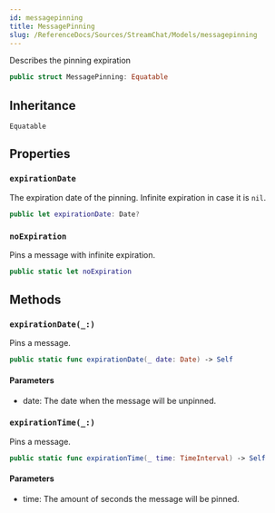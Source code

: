 ```yaml
---
id: messagepinning 
title: MessagePinning
slug: /ReferenceDocs/Sources/StreamChat/Models/messagepinning
---
```


Describes the pinning expiration

``` swift
public struct MessagePinning: Equatable 
```

## Inheritance

`Equatable`

## Properties

### `expirationDate`

The expiration date of the pinning. Infinite expiration in case it is `nil`.

``` swift
public let expirationDate: Date?
```

### `noExpiration`

Pins a message with infinite expiration.

``` swift
public static let noExpiration 
```

## Methods

### `expirationDate(_:)`

Pins a message.

``` swift
public static func expirationDate(_ date: Date) -> Self 
```

#### Parameters

  - date: The date when the message will be unpinned.

### `expirationTime(_:)`

Pins a message.

``` swift
public static func expirationTime(_ time: TimeInterval) -> Self 
```

#### Parameters

  - time: The amount of seconds the message will be pinned.
